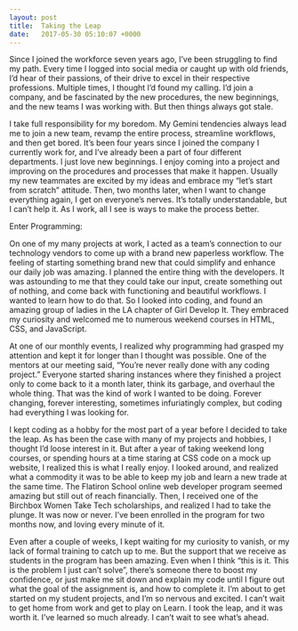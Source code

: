 ```yaml
---
layout: post
title:  Taking the Leap
date:   2017-05-30 05:10:07 +0000
---
```



Since I joined the workforce seven years ago, I’ve been struggling to find my path.  Every time I logged into social media or caught up with old friends, I’d hear of their passions, of their drive to excel in their respective professions.  Multiple times, I thought I’d found my calling.  I’d join a company, and be fascinated by the new procedures, the new beginnings, and the new teams I was working with.  But then things always got stale.  

I take full responsibility for my boredom.   My Gemini tendencies always lead me to join a new team, revamp the entire process, streamline workflows, and then get bored.  It’s been four years since I joined the company I currently work for, and I’ve already been a part of four different departments.  I just love new beginnings.  I enjoy coming into a project and improving on the procedures and processes that make it happen.  Usually my new teammates are excited by my ideas and embrace my “let’s start from scratch” attitude.  Then, two months later, when I want to change everything again, I get on everyone’s nerves.  It’s totally understandable, but I can’t help it.  As I work, all I see is ways to make the process better.  

Enter Programming: 

On one of my many projects at work, I acted as a team’s connection to our technology vendors to come up with a brand new paperless workflow.  The feeling of starting something brand new that could simplify and enhance our daily job was amazing.  I planned the entire thing with the developers.  It was astounding to me that they could take our input, create something out of nothing, and come back with functioning and beautiful workflows.  I wanted to learn how to do that.  So I looked into coding, and found an amazing group of ladies in the LA chapter of Girl Develop It.  They embraced my curiosity and welcomed me to numerous weekend courses in HTML, CSS, and JavaScript.  

At one of our monthly events, I realized why programming had grasped my attention and kept it for longer than I thought was possible.  One of the mentors at our meeting said, “You’re never really done with any coding project.”  Everyone started sharing instances where they finished a project only to come back to it a month later, think its garbage, and overhaul the whole thing.  That was the kind of work I wanted to be doing.  Forever changing, forever interesting, sometimes infuriatingly complex, but coding had everything I was looking for. 

I kept coding as a hobby for the most part of a year before I decided to take the leap.  As has been the case with many of my projects and hobbies, I thought I’d loose interest in it.  But after a year of taking weekend long courses, or spending hours at a time staring at CSS code on a mock up website, I realized this is what I really enjoy.  I looked around, and realized what a commodity it was to be able to keep my job and learn a new trade at the same time.  The Flatiron School online web developer program seemed amazing but still out of reach financially.  Then, I received one of the Birchbox Women Take Tech scholarships, and realized I had to take the plunge.  It was now or never.  I’ve been enrolled in the program for two months now, and loving every minute of it. 

Even after a couple of weeks, I kept waiting for my curiosity to vanish, or my lack of formal training to catch up to me.  But the support that we receive as students in the program has been amazing.  Even when I think “this is it.  This is the problem I just can’t solve”, there’s someone there to boost my confidence, or just make me sit down and explain my code until I figure out what the goal of the assignment is, and how to complete it.  I’m about to get started on my student projects, and I’m so nervous and excited.  I can’t wait to get home from work and get to play on Learn.  I took the leap, and it was worth it.  I’ve learned so much already.  I can’t wait to see what’s ahead.

